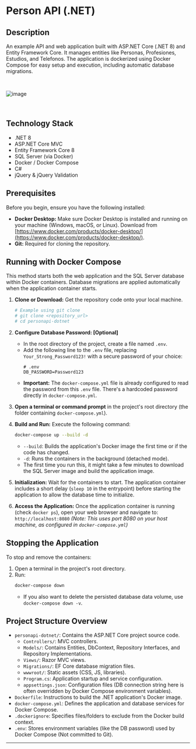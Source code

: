 # Person API (.NET)

## Description

An example API and web application built with ASP.NET Core (.NET 8) and Entity Framework Core. It manages entities like Personas, Profesiones, Estudios, and Telefonos. The application is dockerized using Docker Compose for easy setup and execution, including automatic database migrations.

<br/>

![image](https://github.com/user-attachments/assets/bbb2bf6b-f9e1-4e15-a2d2-33c2046da091)


<br/>


## Technology Stack

* .NET 8
* ASP.NET Core MVC
* Entity Framework Core 8
* SQL Server (via Docker)
* Docker / Docker Compose
* C#
* jQuery & jQuery Validation

## Prerequisites

Before you begin, ensure you have the following installed:

* **Docker Desktop:** Make sure Docker Desktop is installed and running on your machine (Windows, macOS, or Linux). Download from [https://www.docker.com/products/docker-desktop/](https://www.docker.com/products/docker-desktop/).
* **Git:** Required for cloning the repository.

## Running with Docker Compose

This method starts both the web application and the SQL Server database within Docker containers. Database migrations are applied automatically when the application container starts.

1.  **Clone or Download:** Get the repository code onto your local machine.
    ```bash
    # Example using git clone
    # git clone <repository_url>
    # cd personapi-dotnet
    ```

2.  **Configure Database Password: [Optional]**
    * In the root directory of the project, create a file named `.env`.
    * Add the following line to the `.env` file, replacing `Your_Strong_Password123!` with a secure password of your choice:
        ```dotenv
        # .env
        DB_PASSWORD=Password123
        ```
    * **Important:** The `docker-compose.yml` file is already configured to read the password from this `.env` file. There's a hardcoded password directly in `docker-compose.yml`.

3.  **Open a terminal or command prompt** in the project's root directory (the folder containing `docker-compose.yml`).

4.  **Build and Run:** Execute the following command:
    ```bash
    docker-compose up --build -d
    ```
    * `--build`: Builds the application's Docker image the first time or if the code has changed.
    * `-d`: Runs the containers in the background (detached mode).
    * The first time you run this, it might take a few minutes to download the SQL Server image and build the application image.

5.  **Initialization:** Wait for the containers to start. The application container includes a short delay (`sleep 10` in the entrypoint) before starting the application to allow the database time to initialize.

6.  **Access the Application:** Once the application container is running (check `docker ps`), open your web browser and navigate to:
    `http://localhost:8080`
    *(Note: This uses port 8080 on your host machine, as configured in `docker-compose.yml`)*

## Stopping the Application

To stop and remove the containers:

1.  Open a terminal in the project's root directory.
2.  Run:
    ```bash
    docker-compose down
    ```
    * If you also want to delete the persisted database data volume, use `docker-compose down -v`.

## Project Structure Overview

* `personapi-dotnet/`: Contains the ASP.NET Core project source code.
    * `Controllers/`: MVC controllers.
    * `Models/`: Contains Entities, DbContext, Repository Interfaces, and Repository Implementations.
    * `Views/`: Razor MVC views.
    * `Migrations/`: EF Core database migration files.
    * `wwwroot/`: Static assets (CSS, JS, libraries).
    * `Program.cs`: Application startup and service configuration.
    * `appsettings.json`: Configuration files (DB connection string here is often overridden by Docker Compose environment variables).
* `Dockerfile`: Instructions to build the .NET application's Docker image.
* `docker-compose.yml`: Defines the application and database services for Docker Compose.
* `.dockerignore`: Specifies files/folders to exclude from the Docker build context.
* `.env`: Stores environment variables (like the DB password) used by Docker Compose (Not committed to Git).


---
